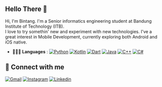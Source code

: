 <!--
**bintangfrnz/bintangfrnz** is a ✨ _special_ ✨ repository because its `README.md` (this file) appears on your GitHub profile.

Here are some ideas to get you started:

- 🔭 I’m currently working on ...
- 🌱 I’m currently learning ...
- 👯 I’m looking to collaborate on ...
- 🤔 I’m looking for help with ...
- 💬 Ask me about ...
- 📫 How to reach me: ...
- 😄 Pronouns: ...
- ⚡ Fun fact: ...
-->

## Hello There 👋
Hi, I'm Bintang. 
I'm a Senior informatics engineering student at Bandung Institute of Technology (ITB).<br>
I love to try somethin' new and experiment with new technologies. I've a great interest in Mobile Development, currently exploring both Android and iOS native.

<!-- References: https://devdocs.io/-->
- 💁🏽‍♂️ **Languages** :
[![Python](https://img.shields.io/badge/-Python-black?style=flat&logo=Python&link=https://www.python.org/)](https://www.python.org/)
[![Kotlin](https://img.shields.io/badge/-Kotlin-black?style=flat&logo=Kotlin&link=https://kotlinlang.org/)](https://kotlinlang.org/)
[![Dart](https://img.shields.io/badge/-Dart-black?style=flat&logo=Dart&link=https://dart.dev/)](https://dart.dev/)
[![Java](https://img.shields.io/badge/-Java-black?style=flat&logo=Java&link=https://www.java.com/)](https://www.java.com/)
[![C++](https://img.shields.io/badge/-C++-black?style=flat&logo=C%2B%2B&link=https://devdocs.io/cpp/)](https://devdocs.io/cpp/)
[![C#](https://img.shields.io/badge/-C%23-black?style=flat&logo=C-sharp&link=https://www.python.org/)](https://www.python.org/)
<!--
[![C](https://img.shields.io/badge/-C-black?style=flat&logo=C&link=https://devdocs.io/c/)](https://devdocs.io/c/)
[![HTML](https://img.shields.io/badge/-HTML-black?style=flat&logo=HTML5&link=https://devdocs.io/html/)](https://devdocs.io/html/)
[![CSS](https://img.shields.io/badge/-CSS-black?style=flat&logo=CSS3&link=https://devdocs.io/css/)](https://devdocs.io/css/)
[![Javascript](https://img.shields.io/badge/-JS-black?style=flat&logo=Javascript&link=https://devdocs.io/javascript/)](https://devdocs.io/javascript/)
[![GO](https://img.shields.io/badge/-Go-black?style=flat&logo=Go&link=https://golang.org/)](https://golang.org/)
-->

<!--
- 🧩 **Frameworks** :
[![Flutter](https://img.shields.io/badge/-Flutter-black?style=flat&logo=Flutter&link=https://flutter.dev/)](https://flutter.dev/)
[![Flask](https://img.shields.io/badge/-Flask-black?style=flat&logo=Flask&link=https://flask.palletsprojects.com/en/2.0.x/)](https://flask.palletsprojects.com/en/2.0.x/)
[![OpenCV](https://img.shields.io/badge/-OpenCV-black?style=flat&logo=OpenCV&link=https://opencv.org/)](https://opencv.org/)
[![Bootstrap](https://img.shields.io/badge/-Bootstrap-black?style=flat&logo=Bootstrap&link=https://getbootstrap.com/)](https://getbootstrap.com/)
[![React](https://img.shields.io/badge/-React-black?style=flat&logo=React&link=https://reactjs.org/)](https://reactjs.org/)
-->

<!--
- ✨ **DB** :
[![MySQL](https://img.shields.io/badge/-MySQL-black?style=flat&logo=MySQL&link=https://www.mysql.com/)](https://www.mysql.com/)
[![PostgreSQL](https://img.shields.io/badge/-PostgreSQL-black?style=flat&logo=PostgreSQL&link=https://www.postgresql.org/)](https://www.postgresql.org/)
-->

<!--
- 🔭 **Microcontroller** :
[![ESP32](https://img.shields.io/badge/-ESP32-black?style=flat&logo=Arduino&link=http://esp32.net/)](http://esp32.net/)
[![Arduino](https://img.shields.io/badge/-Arduino-black?style=flat&logo=Arduino&link=https://www.arduino.cc/)](https://www.arduino.cc/)
-->

## 💬 Connect with me
[![Gmail](https://img.shields.io/badge/-Bintang_Fajarianto-D44638?style=flat&logo=Gmail&logoColor=EEEEEE&link=mailto:13519138@std.stei.itb.ac.id)](mailto:13519138@std.stei.itb.ac.id)
[![Instagram](https://img.shields.io/badge/-@bintangfrnz__-E1306C?style=flat&logo=instagram&logoColor=EEEEEE&link=https://instagram.com/bintangfrnz_/)](https://instagram.com/bintangfrnz_)
[![Linkedin](https://img.shields.io/badge/-Bintang_Fajarianto-blue?style=flat&logo=Linkedin&logoColor=EEEEEE&link=https://www.linkedin.com/in/bintangfajarianto)](https://www.linkedin.com/in/bintangfajarianto)
<!--
[![Website](https://img.shields.io/badge/-frnzoshi.tech-405DE6?style=flat&logo=React&logoColor=EEEEEE&link=http://frnzoshi.tech)](http://google.com)
-->

<!--
## 📫 Stats
![Stats](https://github-readme-stats.vercel.app/api?username=bintangfrnz&hide=issues,stars&show_icons=true&theme=react)
[![Top Languages](https://github-readme-stats.vercel.app/api/top-langs/?username=bintangfrnz&layout=compact&theme=react)](https://github.com/bintangfrnz/bintangfrnz)
-->
